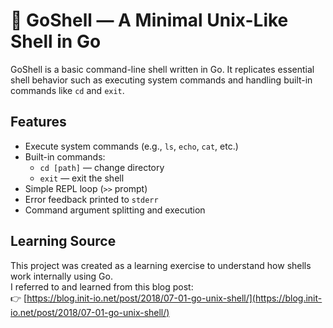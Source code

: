 # 🐚 GoShell — A Minimal Unix-Like Shell in Go

GoShell is a basic command-line shell written in Go. It replicates essential shell behavior such as executing system commands and handling built-in commands like `cd` and `exit`.

## Features

- Execute system commands (e.g., `ls`, `echo`, `cat`, etc.)
- Built-in commands:
  - `cd [path]` — change directory
  - `exit` — exit the shell
- Simple REPL loop (`>>` prompt)
- Error feedback printed to `stderr`
- Command argument splitting and execution

## Learning Source

This project was created as a learning exercise to understand how shells work internally using Go.  
I referred to and learned from this blog post:  
👉 [https://blog.init-io.net/post/2018/07-01-go-unix-shell/](https://blog.init-io.net/post/2018/07-01-go-unix-shell/)
